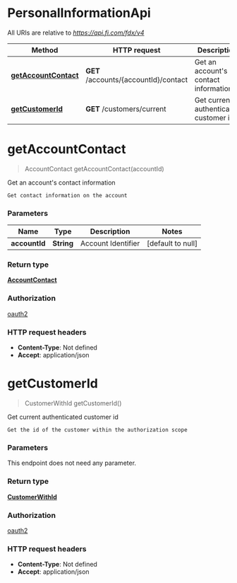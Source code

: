 # PersonalInformationApi

All URIs are relative to *https://api.fi.com/fdx/v4*

| Method | HTTP request | Description |
|------------- | ------------- | -------------|
| [**getAccountContact**](PersonalInformationApi.md#getAccountContact) | **GET** /accounts/{accountId}/contact | Get an account&#39;s contact information |
| [**getCustomerId**](PersonalInformationApi.md#getCustomerId) | **GET** /customers/current | Get current authenticated customer id |


<a name="getAccountContact"></a>
# **getAccountContact**
> AccountContact getAccountContact(accountId)

Get an account&#39;s contact information

    Get contact information on the account

### Parameters

|Name | Type | Description  | Notes |
|------------- | ------------- | ------------- | -------------|
| **accountId** | **String**| Account Identifier | [default to null] |

### Return type

[**AccountContact**](../Models/AccountContact.md)

### Authorization

[oauth2](../README.md#oauth2)

### HTTP request headers

- **Content-Type**: Not defined
- **Accept**: application/json

<a name="getCustomerId"></a>
# **getCustomerId**
> CustomerWithId getCustomerId()

Get current authenticated customer id

    Get the id of the customer within the authorization scope

### Parameters
This endpoint does not need any parameter.

### Return type

[**CustomerWithId**](../Models/CustomerWithId.md)

### Authorization

[oauth2](../README.md#oauth2)

### HTTP request headers

- **Content-Type**: Not defined
- **Accept**: application/json

